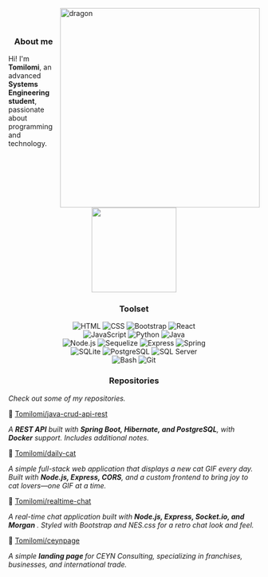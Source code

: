 <p align="center"><!-- Optional banner goes here--> </p>

<div>
  <img align="right" width="400" alt="dragon" src="https://i.pinimg.com/736x/86/27/be/8627bebfc51c5fe62a5edbd786301edd.jpg">
<br></br>
	
<h3 align="center">About me</h3>
  
  <p>Hi! I'm <strong>Tomilomi</strong>, an advanced <strong>Systems Engineering student</strong>, passionate about programming and technology.</p>
  <p align="center">
    <img src="https://media2.giphy.com/media/v1.Y2lkPTc5MGI3NjExNHpoY2wzZGh6cnk3cWg5dThjcnZ1b2hqa3QyM3loMWc3eTM0YTM3eSZlcD12MV9pbnRlcm5hbF9naWZfYnlfaWQmY3Q9cw/WUlplcMpOCEmTGBtBW/giphy.gif" width="170"> 
  </p>

<h3 align="center">Toolset</h3>

<div align="center">
  <!-- Frontend -->
  <img src="https://img.shields.io/badge/HTML-E34F26?style=flat&logo=html5&logoColor=white" alt="HTML">
  <img src="https://img.shields.io/badge/CSS-1572B6?style=flat&logo=css3&logoColor=white" alt="CSS">
  <img src="https://img.shields.io/badge/Bootstrap-563D7C?style=flat&logo=bootstrap&logoColor=white" alt="Bootstrap">
  <img src="https://img.shields.io/badge/React-20232A?style=flat&logo=react&logoColor=61DAFB" alt="React">
</div>

<div align="center">
  <img src="https://img.shields.io/badge/JavaScript-F7DF1E?style=flat&logo=javascript&logoColor=black" alt="JavaScript">
  <img src="https://img.shields.io/badge/Python-3776AB?style=flat&logo=python&logoColor=white" alt="Python">
  <img src="https://img.shields.io/badge/Java-007396?style=flat&logo=java&logoColor=white" alt="Java">
</div>

<div align="center">
  <!-- Backend -->
  <img src="https://img.shields.io/badge/Node.js-339933?style=flat&logo=nodedotjs&logoColor=white" alt="Node.js">
  <img src="https://img.shields.io/badge/Sequelize-52B0E7?style=flat&logo=sequelize&logoColor=white" alt="Sequelize">
  <img src="https://img.shields.io/badge/Express-000000?style=flat&logo=express&logoColor=white" alt="Express">
  <img src="https://img.shields.io/badge/Spring-6DB33F?style=flat&logo=spring&logoColor=white" alt="Spring">
</div>

<!-- BASE DE DATOS -->
<div align="center">
  <img src="https://img.shields.io/badge/SQLite-003B57?style=flat&logo=sqlite&logoColor=white" alt="SQLite">
  <img src="https://img.shields.io/badge/PostgreSQL-4169E1?style=flat&logo=postgresql&logoColor=white" alt="PostgreSQL">
  <img src="https://img.shields.io/badge/SQL_Server-CC2927?style=flat&logo=microsoftsqlserver&logoColor=white" alt="SQL Server">
</div>

<!-- Otras herramientas -->
<div align="center">
  <img src="https://img.shields.io/badge/Bash-4EAA25?style=flat&logo=gnubash&logoColor=white" alt="Bash">
  <img src="https://img.shields.io/badge/Git-F05032?style=flat&logo=git&logoColor=white" alt="Git">
</div>

<h3 align="center">Repositories</h3>
<p><em>Check out some of my repositories.</em></p>

<div>
  📘 <a href="https://github.com/Tomilomi/java-crud-api-rest">Tomilomi/java-crud-api-rest</a>  
  <p><em>A <strong>REST API</strong> built with <strong>Spring Boot, Hibernate, and PostgreSQL</strong>, with <strong>Docker</strong> support. Includes additional notes.</em></p>

  📕 <a href="https://github.com/Tomilomi/daily-cat">Tomilomi/daily-cat</a>  
<p><em>A simple full-stack web application that displays a new cat GIF every day. Built with <strong>Node.js, Express, CORS</strong>, and a custom frontend to bring joy to cat lovers—one GIF at a time.</em></p>

  📙 <a href="https://github.com/Tomilomi/realtime-chat">Tomilomi/realtime-chat</a>  
<p><em>A real-time chat application built with <strong> Node.js, Express, Socket.io, and Morgan</strong> . Styled with Bootstrap and NES.css for a retro chat look and feel.</em></p>

  📗 <a href="https://github.com/Tomilomi/ceynpage">Tomilomi/ceynpage</a>  
  <p><em>A simple <strong>landing page </strong> for CEYN Consulting, specializing in franchises, businesses, and international trade.</em> </p>
</div>




